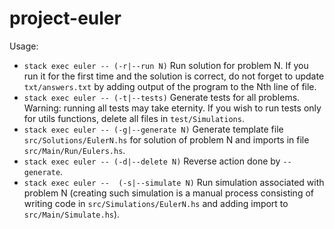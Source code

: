 # project-euler

Usage:
* `stack exec euler -- (-r|--run N)`
  Run solution for problem N. If you run it for the first time and the solution is correct, do not forget to update `txt/answers.txt` by adding output of the program to the Nth line of file.
* `stack exec euler -- (-t|--tests)`
  Generate tests for all problems.
  Warning: running all tests may take eternity. If you wish to run tests only for utils functions, delete all files in `test/Simulations`.
* `stack exec euler -- (-g|--generate N)`
  Generate template file `src/Solutions/EulerN.hs` for solution of problem N and imports in file `src/Main/Run/Eulers.hs`.
* `stack exec euler -- (-d|--delete N)`
  Reverse action done by `--generate`.
* `stack exec euler --  (-s|--simulate N)`
  Run simulation associated with problem N (creating such simulation is a manual process consisting of writing code in `src/Simulations/EulerN.hs` and adding import to `src/Main/Simulate.hs`).